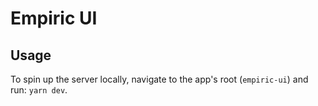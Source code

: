 # Empiric UI

## Usage

To spin up the server locally, navigate to the app's root (`empiric-ui`) and run: `yarn dev`.

